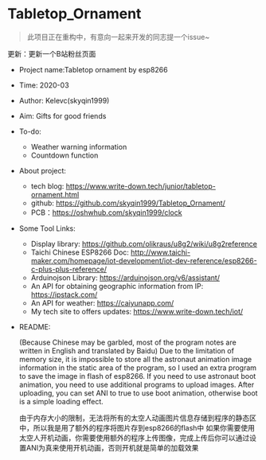 # Tabletop_Ornament


> 此项目正在重构中，有意向一起来开发的同志提一个issue~


更新：更新一个B站粉丝页面

- Project name:Tabletop ornament by esp8266
- Time: 2020-03
- Author: Kelevc(skyqin1999)
- Aim: Gifts for good friends
- To-do:
  - Weather warning information
  - Countdown function
- About project:
  - tech blog: https://www.write-down.tech/junior/tabletop-ornament.html
  - github: https://github.com/skyqin1999/Tabletop_Ornament/
  - PCB：https://oshwhub.com/skyqin1999/clock
- Some Tool Links:
  * Display library: https://github.com/olikraus/u8g2/wiki/u8g2reference
  * Taichi Chinese ESP8266 Doc: http://www.taichi-maker.com/homepage/iot-development/iot-dev-reference/esp8266-c-plus-plus-reference/
  * Arduinojson Library: https://arduinojson.org/v6/assistant/
  * An API for obtaining geographic information from IP: https://ipstack.com/
  * An API for weather: https://caiyunapp.com/
  * My tech site to offers updates: https://www.write-down.tech/iot/
- README:
  
  (Because Chinese may be garbled, most of the program notes are written in English and translated by Baidu)
  Due to the limitation of memory size, it is impossible to store all the astronaut animation image information in the static area of the program, so I used an extra program to save the image in flash of esp8266.
  If you need to use astronaut boot animation, you need to use additional programs to upload images. After uploading, you can set ANI to true to use boot animation, otherwise boot is a simple loading effect.

  由于内存大小的限制，无法将所有的太空人动画图片信息存储到程序的静态区中，所以我是用了额外的程序将图片存到esp8266的flash中
  如果你需要使用太空人开机动画，你需要使用额外的程序上传图像，完成上传后你可以通过设置ANI为真来使用开机动画，否则开机就是简单的加载效果

